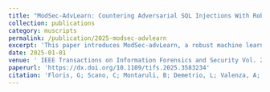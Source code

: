 ```yaml
---
title: "ModSec-AdvLearn: Countering Adversarial SQL Injections With Robust Machine Learning"
collection: publications
category: muscripts
permalink: /publication/2025-modsec-advlearn
excerpt: 'This paper introduces ModSec-advLearn, a robust machine learning system to enhance robustness and detection of adversarial SQL Injection and SQL Injection attacks against Web Application Firewalls '
date: 2025-01-01
venue: ' IEEE Transactions on Information Forensics and Security Vol. 20, pp. 6693-6705'
paperurl: 'https://dx.doi.org/10.1109/tifs.2025.3583234'
citation: 'Floris, G; Scano, C; Montaruli, B; Demetrio, L; Valenza, A; Compagna, L; Ariu, D; Piras, L; Balzarotti, D; Biggio, B. ModSec-AdvLearn: Countering Adversarial SQL Injections With Robust Machine Learning. (2025). <i> IEEE TRANSACTIONS ON INFORMATION FORENSICS AND SECURITY (TIFS) </i>, VOL. 20, pp. 6693-6705, 2025'
---
```

